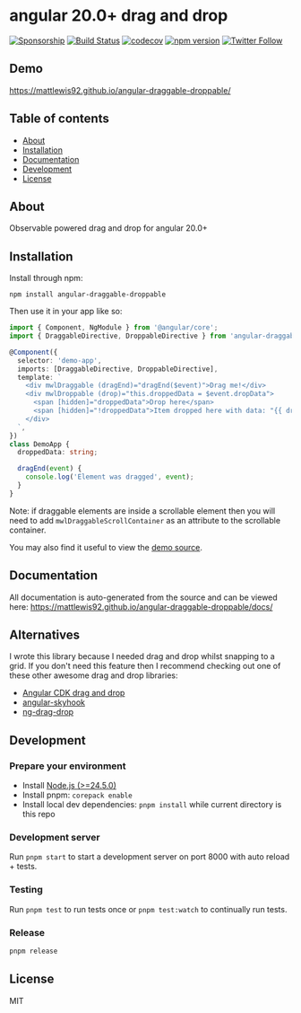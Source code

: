 # angular 20.0+ drag and drop

[![Sponsorship](https://img.shields.io/badge/funding-github-%23EA4AAA)](https://github.com/users/mattlewis92/sponsorship)
[![Build Status](https://github.com/mattlewis92/angular-draggable-droppable/actions/workflows/ci.yml/badge.svg)](https://github.com/mattlewis92/angular-draggable-droppable/actions/workflows/ci.yml)
[![codecov](https://codecov.io/gh/mattlewis92/angular-draggable-droppable/branch/main/graph/badge.svg)](https://codecov.io/gh/mattlewis92/angular-draggable-droppable)
[![npm version](https://badge.fury.io/js/angular-draggable-droppable.svg)](http://badge.fury.io/js/angular-draggable-droppable)
[![Twitter Follow](https://img.shields.io/twitter/follow/mattlewis92_.svg)](https://twitter.com/mattlewis92_)

## Demo

https://mattlewis92.github.io/angular-draggable-droppable/

## Table of contents

- [About](#about)
- [Installation](#installation)
- [Documentation](#documentation)
- [Development](#development)
- [License](#licence)

## About

Observable powered drag and drop for angular 20.0+

## Installation

Install through npm:

```
npm install angular-draggable-droppable
```

Then use it in your app like so:

```typescript
import { Component, NgModule } from '@angular/core';
import { DraggableDirective, DroppableDirective } from 'angular-draggable-droppable';

@Component({
  selector: 'demo-app',
  imports: [DraggableDirective, DroppableDirective],
  template: `
    <div mwlDraggable (dragEnd)="dragEnd($event)">Drag me!</div>
    <div mwlDroppable (drop)="this.droppedData = $event.dropData">
      <span [hidden]="droppedData">Drop here</span>
      <span [hidden]="!droppedData">Item dropped here with data: "{{ droppedData }}"!</span>
    </div>
  `,
})
class DemoApp {
  droppedData: string;

  dragEnd(event) {
    console.log('Element was dragged', event);
  }
}
```

Note: if draggable elements are inside a scrollable element then you will need to add `mwlDraggableScrollContainer` as an attribute to the scrollable container.

You may also find it useful to view the [demo source](https://github.com/mattlewis92/angular-draggable-droppable/tree/main/src/demo).

## Documentation

All documentation is auto-generated from the source and can be viewed here:
https://mattlewis92.github.io/angular-draggable-droppable/docs/

## Alternatives

I wrote this library because I needed drag and drop whilst snapping to a grid. If you don't need this feature then I recommend checking out one of these other awesome drag and drop libraries:

- [Angular CDK drag and drop](https://material.angular.io/cdk/drag-drop/overview)
- [angular-skyhook](https://github.com/cormacrelf/angular-skyhook)
- [ng-drag-drop](https://github.com/ObaidUrRehman/ng-drag-drop)

## Development

### Prepare your environment

- Install [Node.js (>=24.5.0)](http://nodejs.org/)
- Install pnpm: `corepack enable`
- Install local dev dependencies: `pnpm install` while current directory is this repo

### Development server

Run `pnpm start` to start a development server on port 8000 with auto reload + tests.

### Testing

Run `pnpm test` to run tests once or `pnpm test:watch` to continually run tests.

### Release

```bash
pnpm release
```

## License

MIT
